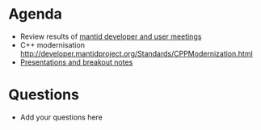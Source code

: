 Agenda
======

* Review results of [mantid developer and user meetings](https://www.mantidproject.org/Category:Workshops_2019)
* C++ modernisation http://developer.mantidproject.org/Standards/CPPModernization.html
* [Presentations and breakout notes](https://github.com/mantidproject/documents/tree/master/Presentations/Scientific%20Steering%20Committee/User%20Workshop%202019) 

Questions
=========

* Add your questions here
